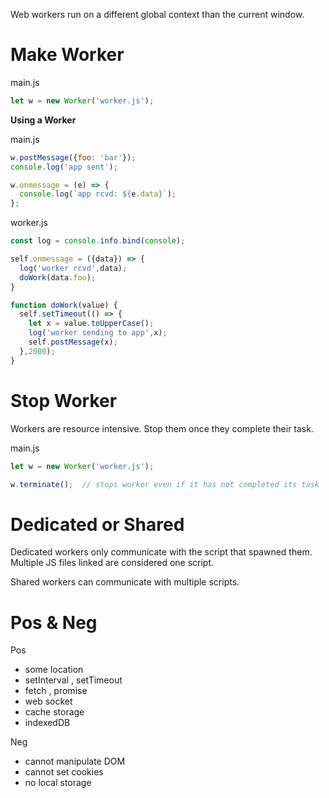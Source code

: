 Web workers run on a different global context than the current window.

# Make Worker

main.js
```js
let w = new Worker('worker.js');
```

**Using a Worker**

main.js
```js
w.postMessage({foo: 'bar'});
console.log('app sent');

w.onmessage = (e) => {
  console.log(`app rcvd: ${e.data}`);
};
```

worker.js
```js
const log = console.info.bind(console);

self.onmessage = ({data}) => {
  log('worker rcvd',data);
  doWork(data.foo);
}

function doWork(value) {
  self.setTimeout(() => {
    let x = value.toUpperCase();
    log('worker sending to app',x);
    self.postMessage(x);
  },2000);
}
```

# Stop Worker

Workers are resource intensive.
Stop them once they complete their task.

main.js
```js
let w = new Worker('worker.js');

w.terminate();  // stops worker even if it has not completed its task
```

# Dedicated or Shared

Dedicated workers only communicate with the script that spawned them.
Multiple JS files linked are considered one script.

Shared workers can communicate with multiple scripts.

# Pos & Neg

Pos
- some location
- setInterval , setTimeout
- fetch , promise
- web socket
- cache storage
- indexedDB

Neg
- cannot manipulate DOM
- cannot set cookies
- no local storage
